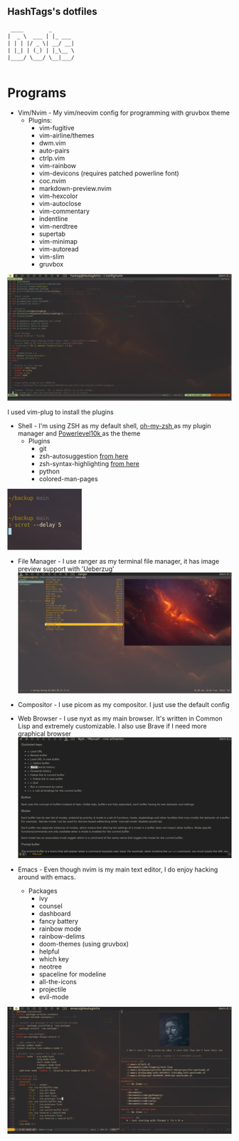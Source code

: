 ## HashTags's dotfiles

```
 ____        _
|  _ \  ___ | |_ ___
| | | |/ _ \| __/ __|
| |_| | (_) | |_\__ \
|____/ \___/ \__|___/


```

# Programs

* Vim/Nvim - My vim/neovim config for programming with gruvbox theme      
   * Plugins:   
      * vim-fugitive
      * vim-airline/themes
      * dwm.vim 
      * auto-pairs
      * ctrlp.vim
      * vim-rainbow
      * vim-devicons (requires patched powerline font)
      * coc.nvim
      * markdown-preview.nvim
      * vim-hexcolor 
      * vim-autoclose
      * vim-commentary
      * indentline
      * vim-nerdtree
      * supertab
      * vim-minimap
      * vim-autoread
      * vim-slim
      * gruvbox   

![nvim-img](img/nvim.png)   
  
   I used vim-plug to install the plugins

* Shell - I'm using ZSH as my default shell, <a href="https://github.com/ohmyzsh/ohmyzsh"> oh-my-zsh </a> as my plugin manager and <a href="https://github.com/romkatv/powerlevel10k"> Powerlevel10k </a> as the theme   
   * Plugins   
      * git
      * zsh-autosuggestion <a href="https://gist.github.com/dogrocker/1efb8fd9427779c827058f873b94df95"> from here </a>
      * zsh-syntax-highlighting  <a href="https://gist.github.com/dogrocker/1efb8fd9427779c827058f873b94df95" > from here </a>
      * python
      * colored-man-pages    

![zsh-img](img/zsh.png)

* File Manager - I use ranger as my terminal file manager, it has image preview support with 'Ueberzug'
![ranger-img](img/ranger.png)
* Compositor - I use picom as my compositor. I just use the default config 

* Web Browser - I use nyxt as my main browser. It's written in Common Lisp and extremely customizable. I also use Brave if I need more graphical browser
![nyxt](img/nyxt.png)
* Emacs - Even though nvim is my main text editor, I do enjoy hacking around with emacs. 
   * Packages
      * ivy   
      * counsel   
      * dashboard   
      * fancy battery   
      * rainbow mode   
      * rainbow-delims
      * doom-themes (using gruvbox)   
      * helpful   
      * which key   
      * neotree   
      * spaceline for modeline   
      * all-the-icons   
      * projectile   
      * evil-mode   

![emacs](img/emacs.png)

